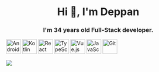 <h1 align="center">Hi 👋, I'm Deppan</h1>
<h3 align="center">I'm 34 years old Full-Stack developer.</h3>

<p align="left">
  <img src="https://source.android.com/setup/images/Android_symbol_green_RGB.svg" alt="Android" height="40" />
  <img src="https://upload.wikimedia.org/wikipedia/commons/thumb/7/74/Kotlin_Icon.png/240px-Kotlin_Icon.png" alt="Kotlin" width="40" height="40" />
  <img src="https://upload.wikimedia.org/wikipedia/commons/thumb/a/a7/React-icon.svg/320px-React-icon.svg.png" alt="React"  height="40" />
  <img src="https://upload.wikimedia.org/wikipedia/commons/thumb/4/4c/Typescript_logo_2020.svg/240px-Typescript_logo_2020.svg.png" alt="TypeScript" width="40" height="40" />
  <img src="https://upload.wikimedia.org/wikipedia/commons/9/95/Vue.js_Logo_2.svg" alt="Vue.js" height="40"/>
  <img src="https://upload.wikimedia.org/wikipedia/commons/thumb/9/99/Unofficial_JavaScript_logo_2.svg/240px-Unofficial_JavaScript_logo_2.svg.png" alt="JavaScript" width="40" height="40"/>
  <img src="https://git-scm.com/images/logos/downloads/Git-Icon-1788C.png" alt="Git" width="40" height="40"/>
</p>

<img src="https://github-readme-stats.vercel.app/api/top-langs/?username=deppan&theme=radical" />
